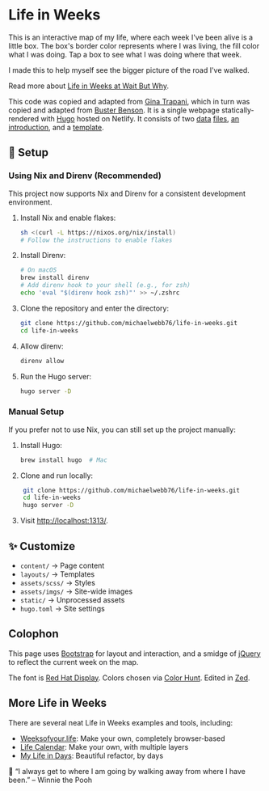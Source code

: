 # Life in Weeks

This is an interactive map of my life, where each week I've been alive is a little box. The box's border color represents where I was living, the fill color what I was doing. Tap a box to see what I was doing where that week.

I made this to help myself see the bigger picture of the road I've walked.

Read more about [Life in Weeks at Wait But Why](https://waitbutwhy.com/2014/05/life-weeks.html).

This code was copied and adapted from [Gina Trapani](https://github.com/ginatrapani/life-in-weeks),
which in turn was copied and adapted from [Buster Benson](https://busterbenson.com/life-in-weeks).
It is a single webpage statically-rendered with [Hugo](https://gohugo.io/) hosted on Netlify. It
consists of two [data](data/events.yml) [files](data/colors.yml), [an introduction](content/index.md),
and a [template](layouts/_default/index.html).

## 🚀 Setup

### Using Nix and Direnv (Recommended)

This project now supports Nix and Direnv for a consistent development environment.

1. Install Nix and enable flakes:

   ```sh
   sh <(curl -L https://nixos.org/nix/install)
   # Follow the instructions to enable flakes
   ```

2. Install Direnv:

   ```sh
   # On macOS
   brew install direnv
   # Add direnv hook to your shell (e.g., for zsh)
   echo 'eval "$(direnv hook zsh)"' >> ~/.zshrc
   ```

3. Clone the repository and enter the directory:

   ```sh
   git clone https://github.com/michaelwebb76/life-in-weeks.git
   cd life-in-weeks
   ```

4. Allow direnv:

   ```sh
   direnv allow
   ```

5. Run the Hugo server:
   ```sh
   hugo server -D
   ```

### Manual Setup

If you prefer not to use Nix, you can still set up the project manually:

1. Install Hugo:
   ```sh
   brew install hugo  # Mac
   ```
2. Clone and run locally:

```sh
    git clone https://github.com/michaelwebb76/life-in-weeks.git
    cd life-in-weeks
    hugo server -D
```

3. Visit [http://localhost:1313/](http://localhost:1313/).

## ✨ Customize

- `content/` → Page content
- `layouts/` → Templates
- `assets/scss/` → Styles
- `assets/imgs/` → Site-wide images
- `static/` → Unprocessed assets
- `hugo.toml` → Site settings

## Colophon

This page uses [Bootstrap](https://getbootstrap.com/) for layout and interaction, and a smidge of [jQuery](https://jquery.com/) to reflect the current week on the map.

The font is [Red Hat Display](https://fonts.google.com/specimen/Red+Hat+Display). Colors chosen via [Color Hunt](https://colorhunt.co/). Edited in [Zed](https://zed.dev).

## More Life in Weeks

There are several neat Life in Weeks examples and tools, including:

- [Weeksofyour.life](https://www.weeksofyour.life/): Make your own, completely browser-based
- [Life Calendar](https://lifecalendar.io): Make your own, with multiple layers
- [My Life in Days](https://days.sonnet.io/): Beautiful refactor, by days

🍯 “I always get to where I am going by walking away from where I have been.” – Winnie the Pooh
